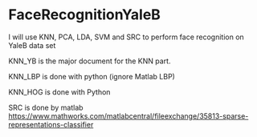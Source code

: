 # FaceRecognitionYaleB

I will use KNN, PCA, LDA, SVM and SRC to perform face recognition on YaleB data set

KNN_YB is the major document for the KNN part.

KNN_LBP is done with python (ignore Matlab LBP)

KNN_HOG is done with Python

SRC is done by matlab
https://www.mathworks.com/matlabcentral/fileexchange/35813-sparse-representations-classifier